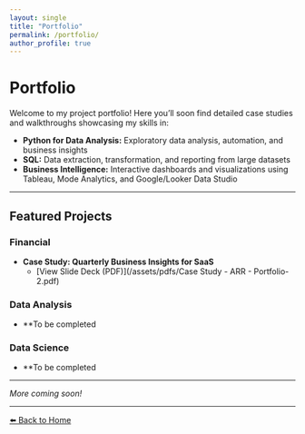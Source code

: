 ```yaml
---
layout: single
title: "Portfolio"
permalink: /portfolio/
author_profile: true
---
```




# Portfolio

Welcome to my project portfolio! Here you’ll soon find detailed case studies and walkthroughs showcasing my skills in:

- **Python for Data Analysis:** Exploratory data analysis, automation, and business insights
- **SQL:** Data extraction, transformation, and reporting from large datasets
- **Business Intelligence:** Interactive dashboards and visualizations using Tableau, Mode Analytics, and Google/Looker Data Studio

---

## Featured Projects

### Financial

- **Case Study: Quarterly Business Insights for SaaS**
  - [View Slide Deck (PDF)](/assets/pdfs/Case Study - ARR - Portfolio-2.pdf)


### Data Analysis
- **To be completed

### Data Science
- **To be completed

---

*More coming soon!*

---

[⬅️ Back to Home](index.md)
